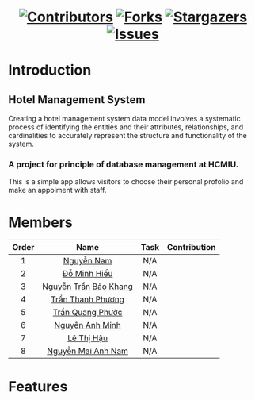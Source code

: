 ㅤ<h1 align="center">
  [![Contributors][contributors-shield]][contributors-url]
  [![Forks][forks-shield]][forks-url]
  [![Stargazers][stars-shield]][stars-url]
  [![Issues][issues-shield]][issues-url]
</h1>

# Introduction
## Hotel Management System
Creating a hotel management system data model involves a systematic process of identifying the entities and their attributes, relationships, and cardinalities to accurately represent the structure and functionality of the system.
### A project for principle of database management at HCMIU.

This is a simple app allows visitors to choose their personal profolio and make an appoiment with staff.

# Members

| Order |         Name          |                             Task                                         | Contribution |
|:-----:|:---------------------:|:------------------------------------------------------------------------:|:------------:|
|   1   |       [Nguyễn Nam](https://github.com/NNamTaj)      | N/A                                                                      |              |
|   2   |    [Đỗ Minh Hiếu](https://github.com/Heiusdo)       | N/A                                                                      |              |
|   3   |  [Nguyễn Trần Bảo Khang](https://github.com/TommyKhang)| N/A                                                                      |              |
|   4   |    [Trần Thanh Phương](https://github.com/monkeyphuong)  | N/A                                                                      |              |
|   5   |     [Trần Quang Phước](https://github.com/qfc88)  | N/A                                                                      |              |
|   6   |  [Nguyễn Anh Minh](https://github.com/MinhNgywn2318)      | N/A                                                                      |              |
|   7   |     [Lê Thị Hậu](https://github.com/Haule1923)        | N/A                                                                      |              |
|   8   | [Nguyễn Mai Anh Nam](https://github.com/camcam711)    | N/A                                                                      |              |

# Features















[contributors-shield]: https://img.shields.io/github/contributors/qfc88/hotel_mgmt.svg?style=for-the-badge
[contributors-url]: https://github.com/qfc88/hotel_mgmt/graphs/contributors
[issues-shield]: https://img.shields.io/github/issues/qfc88/hotel_mgmt.svg?style=for-the-badge
[issues-url]: https://github.com/qfc88/hotel_mgmt/issues
[forks-shield]: https://img.shields.io/github/forks/qfc88/hotel_mgmt.svg?style=for-the-badge
[forks-url]: https://github.com/qfc88/hotel_mgmt/network/members
[stars-shield]: https://img.shields.io/github/stars/qfc88/hotel_mgmt.svg?style=for-the-badge
[stars-url]: https://github.com/qfc88/hotel_mgmt/stargazers
